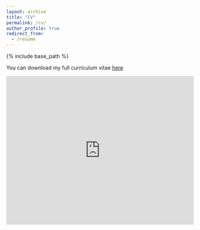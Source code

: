 ```yaml
---
layout: archive
title: "CV"
permalink: /cv/
author_profile: true
redirect_from:
  - /resume
---
```


{% include base_path %}

You can download my full curriculum vitae [here](https://drive.google.com/file/d/1WoSETtpDUKVr9RmRANCWvNmj7TA8iufF/view?usp=drive_link)

<iframe src="https://drive.google.com/file/d/1WoSETtpDUKVr9RmRANCWvNmj7TA8iufF/preview" 
        style="width: 100%; height: 400px;" 
        frameborder="0">
</iframe>